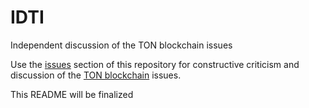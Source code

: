 # IDTI
Independent discussion of the TON blockchain issues

Use the [issues](https://github.com/tonstack/IDTI/issues) section of this repository for 
constructive criticism and discussion of the [TON blockchain](https://ton.org/) issues.

This README will be finalized
